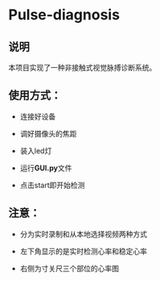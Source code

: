 # Pulse-diagnosis
## 说明
本项目实现了一种非接触式视觉脉搏诊断系统。
## 使用方式：

- 连接好设备

- 调好摄像头的焦距

- 装入led灯

- 运行**GUI.py**文件

- 点击start即开始检测

  

## 注意：

- 分为实时录制和从本地选择视频两种方式

- 左下角显示的是实时检测心率和稳定心率

- 右侧为寸关尺三个部位的心率图
